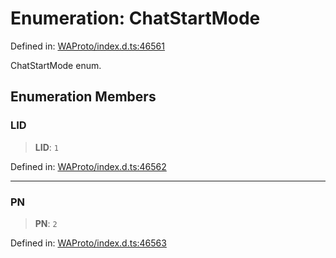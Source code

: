# Enumeration: ChatStartMode

Defined in: [WAProto/index.d.ts:46561](https://github.com/Fokusdotid/Baileys/blob/4c54e9ae0a9f37422d51e97c3454891bf06f36e1/WAProto/index.d.ts#L46561)

ChatStartMode enum.

## Enumeration Members

### LID

> **LID**: `1`

Defined in: [WAProto/index.d.ts:46562](https://github.com/Fokusdotid/Baileys/blob/4c54e9ae0a9f37422d51e97c3454891bf06f36e1/WAProto/index.d.ts#L46562)

***

### PN

> **PN**: `2`

Defined in: [WAProto/index.d.ts:46563](https://github.com/Fokusdotid/Baileys/blob/4c54e9ae0a9f37422d51e97c3454891bf06f36e1/WAProto/index.d.ts#L46563)
